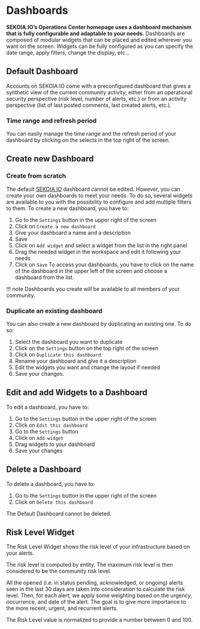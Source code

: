 # Dashboards
**SEKOIA.IO’s Operations Center homepage uses a dashboard mechanism that is fully configurable and adaptable to your needs.**
Dashboards are composed of modular widgets that can be placed and edited wherever you want on the screen. Widgets can be fully configured as you can specify the date range, apply filters, change the display, etc...

## Default Dashboard
Accounts on SEKOIA.IO come with a preconfigured dashboard that gives a synthetic view of the current community activity, either from an operational security perspective (risk level, number of alerts, etc.) or from an activity perspective (list of last posted comments, last created alerts, etc.).
### Time range and refresh period
You can easily manage the time range and the refresh period of your dashboard by clicking on the selects in the top right of the screen.

## Create new Dashboard
### Create from scratch
The default [SEKOIA.IO](http://SEKOIA.IO) dashboard cannot be edited. However, you can create your own dashboards to meet your needs.
To do so, several widgets are available to you with the possibility to configure and add multiple filters to them.
To create a new dashboard, you have to:

1. Go to the `Settings` button in the upper right of the screen
2. Click on `Create a new dashboard`
3. Give your dashboard a name and a description
4. Save
5. Click on `Add widget` and select a widget from the list in the right panel
6. Drag the needed widget in the workspace and edit it following your needs
7. Click on `Save`
To access your dashboards, you have to click on the name of the dashboard in the upper left of the screen and choose a dashboard from the list.

!!! note
    Dashboards you create will be available to all members of your community.

### Duplicate an existing dashboard
You can also create a new dashboard by duplicating an existing one. To do so:

1. Select the dashboard you want to duplicate
2. Click on the `Settings` button on the top right of the screen
3. Click on `Duplicate this dashboard`
4. Rename your dashboard and give it a description
5. Edit the widgets you want and change the layout if needed
6. Save your changes.

## Edit and add Widgets to a Dashboard
To edit a dashboard, you have to:

1. Go to the `Settings` button in the upper right of the screen
2. Click on `Edit this dashboard`
3. Go to the `Settings` button
4. Click on `Add widget`
5. Drag widgets to your dashboard
6. Save your changes

## Delete a Dashboard
To delete a dashboard, you have to:

1. Go to the `Settings` button in the upper right of the screen
2. Click on `Delete this dashboard`

The Default Dashboard cannot be deleted.

## Risk Level Widget

The Risk Level Widget shows the risk level of your infrastructure based on your alerts.

The risk level is computed by entity. The maximum risk level is then considered to be the community risk level.

All the opened (i.e. in status pending, acknowledged, or ongoing) alerts seen in the last 30 days are taken into consideration to calculate the risk level.
Then, for each alert, we apply some weighting based on the urgency, occurrence, and date of the alert.
The goal is to give more importance to the more recent, urgent, and recurrent alerts.

The Risk Level value is normalized to provide a number between 0 and 100.
